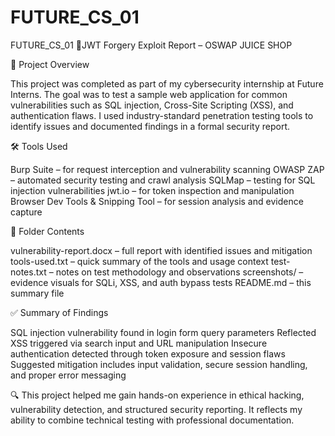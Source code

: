# FUTURE_CS_01
FUTURE_CS_01 📘JWT Forgery Exploit Report – OSWAP JUICE SHOP

📘 Project Overview

This project was completed as part of my cybersecurity internship at Future Interns. The goal was to test a sample web application for common vulnerabilities such as SQL injection, Cross-Site Scripting (XSS), and authentication flaws. I used industry-standard penetration testing tools to identify issues and documented findings in a formal security report.

🛠️ Tools Used

Burp Suite – for request interception and vulnerability scanning
OWASP ZAP – automated security testing and crawl analysis
SQLMap – testing for SQL injection vulnerabilities
jwt.io – for token inspection and manipulation
Browser Dev Tools & Snipping Tool – for session analysis and evidence capture

📁 Folder Contents

vulnerability-report.docx – full report with identified issues and mitigation
tools-used.txt – quick summary of the tools and usage context
test-notes.txt – notes on test methodology and observations
screenshots/ – evidence visuals for SQLi, XSS, and auth bypass tests
README.md – this summary file

✅ Summary of Findings

SQL injection vulnerability found in login form query parameters
Reflected XSS triggered via search input and URL manipulation
Insecure authentication detected through token exposure and session flaws
Suggested mitigation includes input validation, secure session handling, and proper error messaging

🔍 This project helped me gain hands-on experience in ethical hacking, vulnerability detection, and structured security reporting. It reflects my ability to combine technical testing with professional documentation.
